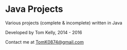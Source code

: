 # Java Projects

Various projects (complete & incomplete) written in Java

Developed by Tom Kelly, 2014 - 2016

Contact me at TomK0874@gmail.com
